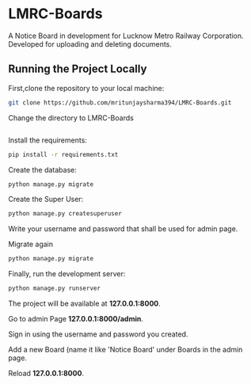 # LMRC-Boards
A Notice Board in development for Lucknow Metro Railway Corporation. 
Developed for uploading and deleting documents. 

## Running the Project Locally

First,clone the repository to your local machine:

```bash
git clone https://github.com/mritunjaysharma394/LMRC-Boards.git
```
Change the directory to LMRC-Boards

``` cd LMRC-Boards
```

Install the requirements:

```bash
pip install -r requirements.txt
```


Create the database:

```bash
python manage.py migrate
```
Create the Super User:

```bash
python manage.py createsuperuser
```
Write your username and password that shall be used for admin page.

Migrate again

```bash
python manage.py migrate
```

Finally, run the development server:

```bash
python manage.py runserver
```

The project will be available at **127.0.0.1:8000**.

Go to admin Page **127.0.0.1:8000/admin**.

Sign in using the username and password you created.

Add a new Board (name it like 'Notice Board' under Boards in the admin page.

Reload **127.0.0.1:8000**.

